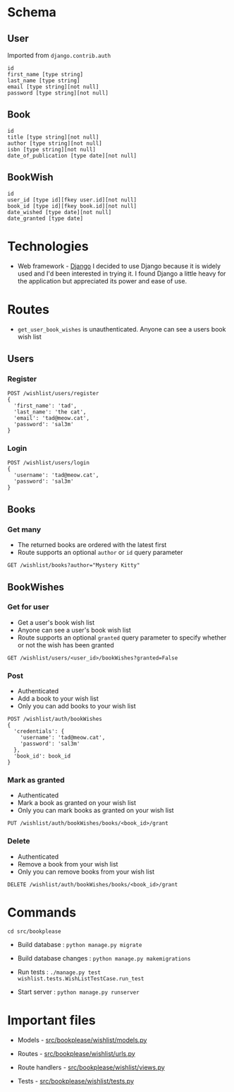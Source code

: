 
# Schema
## User
Imported from `django.contrib.auth`
```
id
first_name [type string]
last_name [type string]
email [type string][not null]
password [type string][not null]
```

## Book
```
id
title [type string][not null]
author [type string][not null]
isbn [type string][not null]
date_of_publication [type date][not null]
```

## BookWish
```
id
user_id [type id][fkey user.id][not null]
book_id [type id][fkey book.id][not null]
date_wished [type date][not null]
date_granted [type date]
```

# Technologies
- Web framework - [Django](https://www.djangoproject.com/)
I decided to use Django because it is widely used and I'd been interested in trying it. I found Django a little heavy for the application but appreciated its power and ease of use.

# Routes
- `get_user_book_wishes` is unauthenticated. Anyone can see a users book wish list

## Users
### Register
```
POST /wishlist/users/register
{
  'first_name': 'tad',
  'last_name': 'the cat',
  'email': 'tad@meow.cat',
  'password': 'sal3m'
}
```

### Login
```
POST /wishlist/users/login
{
  'username': 'tad@meow.cat',
  'password': 'sal3m'
}
```

## Books

### Get many
- The returned books are ordered with the latest first
- Route supports an optional `author` or `id` query parameter
```
GET /wishlist/books?author="Mystery Kitty"
```

## BookWishes
### Get for user
- Get a user's book wish list
- Anyone can see a user's book wish list
- Route supports an optional `granted` query parameter to specify whether or not the wish has been granted
```
GET /wishlist/users/<user_id>/bookWishes?granted=False
```

### Post
- Authenticated
- Add a book to your wish list
- Only you can add books to your wish list
```
POST /wishlist/auth/bookWishes
{
  'credentials': {
    'username': 'tad@meow.cat',
    'password': 'sal3m'
  },
  'book_id': book_id
}
```

### Mark as granted
- Authenticated
- Mark a book as granted on your wish list
- Only you can mark books as granted on your wish list
```
PUT /wishlist/auth/bookWishes/books/<book_id>/grant
```

### Delete
- Authenticated
- Remove a book from your wish list
- Only you can remove books from your wish list
```
DELETE /wishlist/auth/bookWishes/books/<book_id>/grant
```

# Commands

`cd src/bookplease`

- Build database : `python manage.py migrate`

- Build database changes : `python manage.py makemigrations`

- Run tests : `./manage.py test wishlist.tests.WishListTestCase.run_test`

- Start server : `python manage.py runserver`


# Important files
- Models -  [src/bookplease/wishlist/models.py](https://github.com/ankihg/book-please/blob/master/src/bookplease/wishlist/models.py)

- Routes - [src/bookplease/wishlist/urls.py](https://github.com/ankihg/book-please/blob/master/src/bookplease/wishlist/urls.py)

- Route handlers - [src/bookplease/wishlist/views.py](https://github.com/ankihg/book-please/blob/master/src/bookplease/wishlist/views.py)

- Tests -  [src/bookplease/wishlist/tests.py](https://github.com/ankihg/book-please/blob/master/src/bookplease/wishlist/tests.py)
